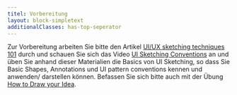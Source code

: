 ```yaml
---
titel: Vorbereitung
layout: block-simpletext
additionalClasses: has-top-seperator
---
```


Zur Vorbereitung arbeiten Sie bitte den Artikel [UI/UX sketching techniques 101](https://uxdesign.cc/ui-ux-sketching-techniques-101-7e91d854ae3d) durch und schauen Sie sich das Video [UI Sketching Conventions](https://www.youtube.com/watch?v=MwidSAlbEB8) an und üben Sie anhand dieser Materialien die Basics von UI Sketching, so dass Sie Basic Shapes, Annotations und UI pattern conventions kennen und anwenden/ darstellen können. Befassen Sie sich bitte auch mit der Übung [How to Draw your Idea](https://ilias.th-koeln.de/goto.php?target=file_2338275_download&client_id=ILIAS_FH_Koeln).

<!-- Außerdem schauen Sie sich bitte dieses kurze [Videointerview mit zwei Schiedsrichtern](https://www.youtube.com/watch?v=GDjnAzHci-4&feature=youtu.be) an und machen Sie sich mit den technischen Möglichkeiten von E-Ink Displays am Beispiel eines [Kindle E-Book Readers](https://www.youtube.com/watch?v=sX7_0zs2qXQ&feature=youtu.be) und eines [7" Waveshare mit ESP8266](https://www.youtube.com/watch?v=ej-2d2WsGLA&feature=youtu.be) vertraut. -->
